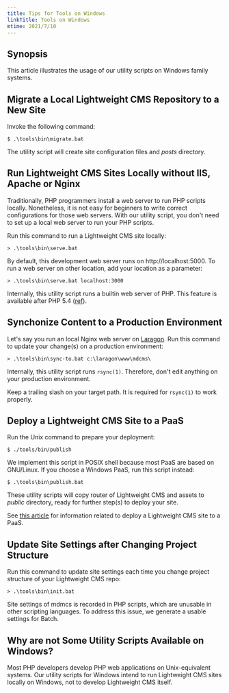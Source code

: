 ```yaml
---
title: Tips for Tools on Windows
linkTitle: Tools on Windows
mtime: 2021/7/10
---
```


## Synopsis

This article illustrates the usage of our utility scripts on Windows family systems.

## Migrate a Local Lightweight CMS Repository to a New Site

Invoke the following command:

```shell
$ .\tools\bin\migrate.bat
```

The utility script will create site configuration files and *posts* directory.

## Run Lightweight CMS Sites Locally without IIS, Apache or Nginx

Traditionally, PHP programmers install a web server to run PHP scripts locally. Nonetheless, it is not easy for beginners to write correct configurations for those web servers. With our utility script, you don't need to set up a local web server to run your PHP scripts.

Run this command to run a Lightweight CMS site locally:

```shell
> .\tools\bin\serve.bat
```

By default, this development web server runs on http://localhost:5000. To run a web server on other location, add your location as a parameter:

```shell
> .\tools\bin\serve.bat localhost:3000
```

Internally, this utility script runs a builtin web server of PHP. This feature is available after PHP 5.4 ([ref](https://www.php.net/manual/en/features.commandline.webserver.php)).

## Synchonize Content to a Production Environment

Let's say you run an local Nginx web server on [Laragon](https://laragon.org/). Run this command to update your change(s) on a production environment:

```shell
> .\tools\bin\sync-to.bat c:\laragon\www\mdcms\
```

Internally, this utility script runs `rsync(1)`. Therefore, don't edit anything on your production environment.

Keep a trailing slash on your target path. It is required for `rsync(1)` to work properly.

## Deploy a Lightweight CMS Site to a PaaS

Run the Unix command to prepare your deployment:

```shell
$ ./tools/bin/publish
```

We implement this script in POSIX shell because most PaaS are based on GNU/Linux. If you choose a Windows PaaS, run this script instead:

```shell
$ .\tools\bin\publish.bat
```

These utility scripts will copy router of Lightweight CMS and assets to *public* directory, ready for further step(s) to deploy your site.

See [this article](/howto/how-to-deploy-mdcms-to-digitalocean-app-platform/) for information related to deploy a Lightweight CMS site to a PaaS.

## Update Site Settings after Changing Project Structure

Run this command to update site settings each time you change project structure of your Lightweight CMS repo:

```shell
> .\tools\bin\init.bat
```

Site settings of mdmcs is recorded in PHP scripts, which are unusable in other scripting languages. To address this issue, we generate a usable settings for Batch.

## Why are not Some Utility Scripts Available on Windows?

Most PHP developers develop PHP web applications on Unix-equivalent systems. Our utility scripts for Windows intend to run Lightweight CMS sites locally on Windows, not to develop Lightweight CMS itself.
